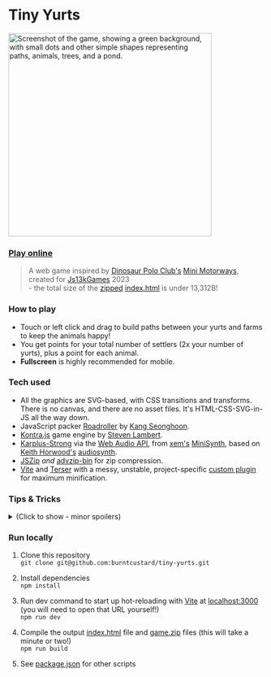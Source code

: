 # Tiny Yurts

<img src="https://github.com/burntcustard/tiny-yurts/blob/main/screenshot-bigx2.png?raw=true" width="400" alt="Screenshot of the game, showing a green background, with small dots and other simple shapes representing paths, animals, trees, and a pond."/>

### [Play online](https://burnt.io/tiny-yurts/)

> A web game inspired by [Dinosaur Polo Club's](https://dinopoloclub.com/) [Mini Motorways](https://dinopoloclub.com/games/mini-motorways/), created for [Js13kGames](https://js13kgames.com/) 2023  
> \- the total size of the [zipped](dist/game.zip) [index.html](dist/index.html) is under 13,312B!

### How to play

- Touch or left click and drag to build paths between your yurts and farms to keep the animals happy!
- You get points for your total number of settlers (2x your number of yurts), plus a point for each animal.
- __Fullscreen__ is highly recommended for mobile.

### Tech used
- All the graphics are SVG-based, with CSS transitions and transforms. There is no canvas, and there are no asset files. It's HTML-CSS-SVG-in-JS all the way down.
- JavaScript packer [Roadroller](https://lifthrasiir.github.io/roadroller/) by [Kang Seonghoon](https://mearie.org/).
- [Kontra.js](https://straker.github.io/kontra/) game engine by [Steven Lambert](https://stevenklambert.com/).
- [Karplus-Strong](https://en.wikipedia.org/wiki/Karplus%E2%80%93Strong_string_synthesis) via the [Web Audio API](https://developer.mozilla.org/en-US/docs/Web/API/Web_Audio_API), from [xem's](https://xem.github.io/) [MiniSynth](https://github.com/xem/js1k19/blob/gh-pages/miniSynth/index.html), based on [Keith Horwood's](https://keithwhor.com/) [audiosynth](https://github.com/keithwhor/audiosynth).
- [JSZip](https://stuk.github.io/jszip/) _and_ [advzip-bin](https://github.com/elliot-nelson/advzip-bin) for zip compression.
- [Vite](https://vitejs.dev/) and [Terser](https://terser.org/) with a messy, unstable, project-specific [custom plugin](plugins/vite-js13k.js) for maximum minification.

### Tips & Tricks
<details>
<summary>(Click to show - minor spoilers)</summary>  
<p>
  <ul>
    <li>You can build paths while the game is paused, if you need a little more time to think.</li>
    <li>You can delete the path that comes with the starting farm!</li>
    <li>Paths cannot be build over water, so to connect a fish farm you have to join a path to the end of the stepping stones.</li>
    <li>Distance is the most important factor when determining how well a yurt can cope with a farms demands.</li>
    <li>You don't have to connect every yurt!</li>
    <li>You can send your settlers through other farms. If the farm is of a different type, it won't interfere at all, however if it's a farm of the same type, the settlers are more likely to head there than travel through it to the further away one.</li>
    <li>Your settlers may get stuck at farms if they have no way home. You'll have to re-build a path for them to get back to their own yurt before they can help out again.</li>
    <li>Diagonal paths use fewer path tiles to go a further distance, but because they are further, it will take settlers longer to get to their destinations for the same number of grid-cells traversed.</li>
    <li>Farms have a "needyness" based on the animal type, times the number of animals minus 1, times a subtle difficulty-over-time curve. For example a farm with two adult oxen and one baby, will have 2 × [ox demand number] × [difficulty scaling].</li>
    <li>Farms issue capacity is based of the total number of adults, times 3. For example a farm with two adult oxen and one baby, will have 2 (adults) × 3 = 6 capacity, which is represented by the two starting (!) and then 4 segments in the pop-up issue indicator. This means you have to deal with farms with only two adults quickly!</li>
  <ul>
</p>
</details>

### Run locally

1. Clone this repository  
   `git clone git@github.com:burntcustard/tiny-yurts.git`

2. Install dependencies  
  `npm install`

3. Run dev command to start up hot-reloading with [Vite](https://vitejs.dev/) at [localhost:3000](http://localhost:3000/)  (you will need to open that URL yourself!)  
  `npm run dev`

4. Compile the output [index.html](dist/index.html) file and [game.zip]((dist/game.zip)) files (this will take a minute or two!)  
   `npm run build`

5. See [package.json](package.json) for other scripts

